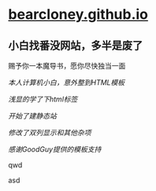 # [bearcloney.github.io](https://bearcloney.github.io)

## 小白找番没网站，多半是废了
赐予你一本魔导书，愿你尽快独当一面

*本人计算机小白，意外整到HTML模板*

*浅显的学了下html标签*

*开始了建静态站*

*修改了双列显示和其他杂项*

*感谢GoodGuy提供的模板支持*

qwd

asd
